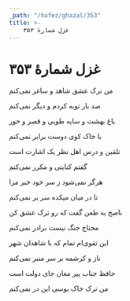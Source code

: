```yaml
---
_path: "/hafez/ghazal/353"
title: >-
    غزل شمارهٔ ۳۵۳
---
```

# غزل شمارهٔ ۳۵۳

<div class="b" id="bn1"><div class="m1"><p>من ترک عشق شاهد و ساغر نمی‌کنم</p></div>
<div class="m2"><p>صد بار توبه کردم و دیگر نمی‌کنم</p></div></div>
<div class="b" id="bn2"><div class="m1"><p>باغ بهشت و سایه طوبی و قصر و حور</p></div>
<div class="m2"><p>با خاک کوی دوست برابر نمی‌کنم</p></div></div>
<div class="b" id="bn3"><div class="m1"><p>تلقین و درس اهل نظر یک اشارت است</p></div>
<div class="m2"><p>گفتم کنایتی و مکرر نمی‌کنم</p></div></div>
<div class="b" id="bn4"><div class="m1"><p>هرگز نمی‌شود ز سر خود خبر مرا</p></div>
<div class="m2"><p>تا در میان میکده سر بر نمی‌کنم</p></div></div>
<div class="b" id="bn5"><div class="m1"><p>ناصح به طعن گفت که رو ترک عشق کن</p></div>
<div class="m2"><p>محتاج جنگ نیست برادر نمی‌کنم</p></div></div>
<div class="b" id="bn6"><div class="m1"><p>این تقوی‌ام تمام که با شاهدان شهر</p></div>
<div class="m2"><p>ناز و کرشمه بر سر منبر نمی‌کنم</p></div></div>
<div class="b" id="bn7"><div class="m1"><p>حافظ جناب پیر مغان جای دولت است</p></div>
<div class="m2"><p>من ترک خاک بوسی این در نمی‌کنم</p></div></div>
